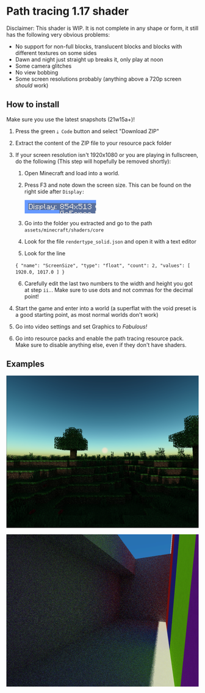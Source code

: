 # Path tracing 1.17 shader

Disclaimer: This shader is WIP. It is not complete in any shape or form, it still has the following very obvious problems:
 - No support for non-full blocks, translucent blocks and blocks with different textures on some sides
 - Dawn and night just straight up breaks it, only play at noon
 - Some camera glitches
 - No view bobbing
 - Some screen resolutions probably (anything above a 720p screen _should_ work)

## How to install

Make sure you use the latest snapshots (21w15a+)!

 1. Press the green `⤓ Code` button and select "Download ZIP"
 2. Extract the content of the ZIP file to your resource pack folder
 3. If your screen resolution isn't 1920x1080 or you are playing in fullscreen, do the following (This step will hopefully be removed shortly):
    1. Open Minecraft and load into a world.
    2. Press F3 and note down the screen size. This can be found on the right side after `Display:`
       
       ![resolution](images/resolution.png)
    3. Go into the folder you extracted and go to the path `assets/minecraft/shaders/core`
    4. Look for the file `rendertype_solid.json` and open it with a text editor
    5. Look for the line
     
    ```{ "name": "ScreenSize", "type": "float", "count": 2, "values": [ 1920.0, 1017.0 ] }```
    
    6. Carefully edit the last two numbers to the width and height you got at step `ii.`. Make sure to use dots and not commas for the decimal point!
 4. Start the game and enter into a world (a superflat with the void preset is a good starting point, as most normal worlds don't work)
 5. Go into video settings and set Graphics to _Fabulous!_
 6. Go into resource packs and enable the path tracing resource pack. Make sure to disable anything else, even if they don't have shaders.

## Examples

![example1](images/example1.png)

![example2](images/example2.png)